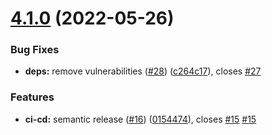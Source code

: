 # [4.1.0](https://github.com/sourcefuse/loopback4-vault/compare/v4.0.3...v4.1.0) (2022-05-26)


### Bug Fixes

* **deps:** remove vulnerabilities ([#28](https://github.com/sourcefuse/loopback4-vault/issues/28)) ([c264c17](https://github.com/sourcefuse/loopback4-vault/commit/c264c17c4889012f51616f2590044030d4ab0b7f)), closes [#27](https://github.com/sourcefuse/loopback4-vault/issues/27)


### Features

* **ci-cd:** semantic release ([#16](https://github.com/sourcefuse/loopback4-vault/issues/16)) ([0154474](https://github.com/sourcefuse/loopback4-vault/commit/0154474353f02d2141b006c9d2b07c918bc32634)), closes [#15](https://github.com/sourcefuse/loopback4-vault/issues/15) [#15](https://github.com/sourcefuse/loopback4-vault/issues/15)
